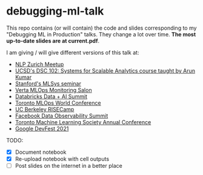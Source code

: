 # debugging-ml-talk

This repo contains (or will contain) the code and slides corresponding to my "Debugging ML in Production" talks. They change a lot over time. **The most up-to-date slides are at current.pdf**.

I am giving / will give different versions of this talk at:
* [NLP Zurich Meetup](https://www.meetup.com/NLP-Zurich/events/275819552/)
* [UCSD's DSC 102: Systems for Scalable Analytics course taught by Arun Kumar](http://cseweb.ucsd.edu/~arunkk/dsc102_winter21/schedule.html)
* [Stanford's MLSys seminar](https://www.youtube.com/watch?v=aGzu7nI8IRE)
* [Verta MLOps Monitoring Salon](https://info.verta.ai/mlops-salon-model-monitoring?utm_content=160052147&utm_medium=social&utm_source=twitter&hss_channel=tw-1081294493213585408)
* [Databricks Data + AI Summit](https://databricks.com/session_na21/catch-me-if-you-can-keeping-up-with-ml-models-in-production)
* [Toronto MLOps World Conference](https://mlopsworld.com/)
* [UC Berkeley RISECamp](https://risecamp.berkeley.edu/)
* [Facebook Data Observability Summit](https://www.linkedin.com/posts/sravankumar-nandamuri-89337032_data-observability-learning-summit-2021-activity-6866778956964741120-iUnI/)
* [Toronto Machine Learning Society Annual Conference](https://bit.ly/TMLS_2021)
* [Google DevFest 2021](https://www.aicamp.ai/event/eventdetails/W2021120809)

TODO:
- [x] Document notebook
- [x] Re-upload notebook with cell outputs
- [ ] Post slides on the internet in a better place
